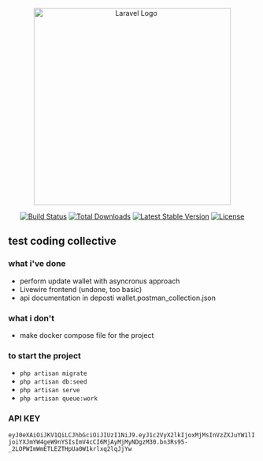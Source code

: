 <p align="center"><a href="https://laravel.com" target="_blank"><img src="https://raw.githubusercontent.com/laravel/art/master/logo-lockup/5%20SVG/2%20CMYK/1%20Full%20Color/laravel-logolockup-cmyk-red.svg" width="400" alt="Laravel Logo"></a></p>

<p align="center">
<a href="https://github.com/laravel/framework/actions"><img src="https://github.com/laravel/framework/workflows/tests/badge.svg" alt="Build Status"></a>
<a href="https://packagist.org/packages/laravel/framework"><img src="https://img.shields.io/packagist/dt/laravel/framework" alt="Total Downloads"></a>
<a href="https://packagist.org/packages/laravel/framework"><img src="https://img.shields.io/packagist/v/laravel/framework" alt="Latest Stable Version"></a>
<a href="https://packagist.org/packages/laravel/framework"><img src="https://img.shields.io/packagist/l/laravel/framework" alt="License"></a>
</p>

## test coding collective
### what i've done
- perform update wallet with asyncronus approach
- Livewire frontend (undone, too basic)
- api documentation in deposti wallet.postman_collection.json
### what i don't
- make docker compose file for the project

### to start the project
- ```php artisan migrate```
- ```php artisan db:seed```
- ```php artisan serve```
- ```php artisan queue:work```

### API KEY
``` eyJ0eXAiOiJKV1QiLCJhbGciOiJIUzI1NiJ9.eyJ1c2VyX2lkIjoxMjMsInVzZXJuYW1lIjoiYXJmYW4geW9nYSIsImV4cCI6MjAyMjMyNDgzM30.bn3Rs95-_2LOPWImWmETLEZTHpUa0W1krlxq2lqJjYw ```
